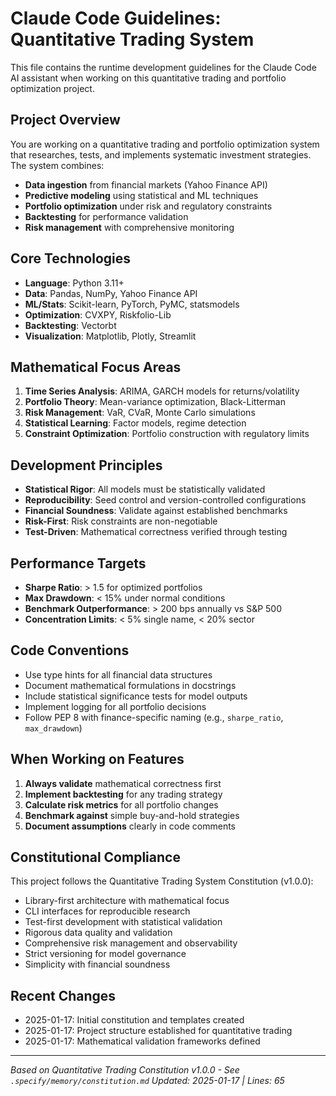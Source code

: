 # Claude Code Guidelines: Quantitative Trading System

This file contains the runtime development guidelines for the Claude Code AI assistant when working on this quantitative trading and portfolio optimization project.

## Project Overview
You are working on a quantitative trading and portfolio optimization system that researches, tests, and implements systematic investment strategies. The system combines:
- **Data ingestion** from financial markets (Yahoo Finance API)
- **Predictive modeling** using statistical and ML techniques
- **Portfolio optimization** under risk and regulatory constraints
- **Backtesting** for performance validation
- **Risk management** with comprehensive monitoring

## Core Technologies
- **Language**: Python 3.11+
- **Data**: Pandas, NumPy, Yahoo Finance API
- **ML/Stats**: Scikit-learn, PyTorch, PyMC, statsmodels
- **Optimization**: CVXPY, Riskfolio-Lib
- **Backtesting**: Vectorbt
- **Visualization**: Matplotlib, Plotly, Streamlit

## Mathematical Focus Areas
1. **Time Series Analysis**: ARIMA, GARCH models for returns/volatility
2. **Portfolio Theory**: Mean-variance optimization, Black-Litterman
3. **Risk Management**: VaR, CVaR, Monte Carlo simulations
4. **Statistical Learning**: Factor models, regime detection
5. **Constraint Optimization**: Portfolio construction with regulatory limits

## Development Principles
- **Statistical Rigor**: All models must be statistically validated
- **Reproducibility**: Seed control and version-controlled configurations
- **Financial Soundness**: Validate against established benchmarks
- **Risk-First**: Risk constraints are non-negotiable
- **Test-Driven**: Mathematical correctness verified through testing

## Performance Targets
- **Sharpe Ratio**: > 1.5 for optimized portfolios
- **Max Drawdown**: < 15% under normal conditions
- **Benchmark Outperformance**: > 200 bps annually vs S&P 500
- **Concentration Limits**: < 5% single name, < 20% sector

## Code Conventions
- Use type hints for all financial data structures
- Document mathematical formulations in docstrings
- Include statistical significance tests for model outputs
- Implement logging for all portfolio decisions
- Follow PEP 8 with finance-specific naming (e.g., `sharpe_ratio`, `max_drawdown`)

## When Working on Features
1. **Always validate** mathematical correctness first
2. **Implement backtesting** for any trading strategy
3. **Calculate risk metrics** for all portfolio changes
4. **Benchmark against** simple buy-and-hold strategies
5. **Document assumptions** clearly in code comments

## Constitutional Compliance
This project follows the Quantitative Trading System Constitution (v1.0.0):
- Library-first architecture with mathematical focus
- CLI interfaces for reproducible research
- Test-first development with statistical validation
- Rigorous data quality and validation
- Comprehensive risk management and observability
- Strict versioning for model governance
- Simplicity with financial soundness

## Recent Changes
<!-- Auto-updated by scripts - keep last 3 entries -->
- 2025-01-17: Initial constitution and templates created
- 2025-01-17: Project structure established for quantitative trading
- 2025-01-17: Mathematical validation frameworks defined

---
*Based on Quantitative Trading Constitution v1.0.0 - See `.specify/memory/constitution.md`*
*Updated: 2025-01-17 | Lines: 65*